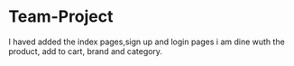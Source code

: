 # Team-Project
I haved added the index pages,sign up and login pages
i am dine wuth the product, add to cart, brand and category.
